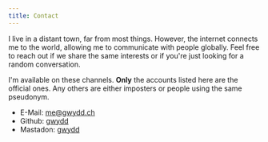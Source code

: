 ```yaml
---
title: Contact
---
```


I live in a distant town, far from most things. However, the internet connects me to the world, allowing me to communicate with people globally. Feel free to reach out if we share the same interests or if you're just looking for a random conversation.

I'm available on these channels. **Only** the accounts listed here are the official ones. Any others are either imposters or people using the same pseudonym.

- E-Mail: [me@gwydd.ch](mailto://me@gwydd.se)
- Github: [gwydd](https://github.com/gwydd12/)
- Mastadon: [gwydd](https://infosec.exchange/@gwydd)
